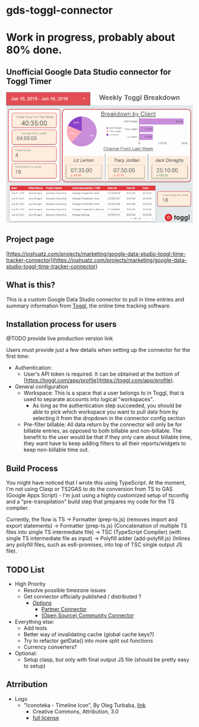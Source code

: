 # gds-toggl-connector
# Work in progress, probably about 80% done.
## Unofficial Google Data Studio connector for Toggl Timer
![Demo](demo.gif "Demo")
## Project page
[https://joshuatz.com/projects/marketing/google-data-studio-toggl-time-tracker-connector](https://joshuatz.com/projects/marketing/google-data-studio-toggl-time-tracker-connector)

## What is this?
This is a custom Google Data Studio connector to pull in time entries and summary information from [Toggl](https://toggl.com/), the online time tracking software.

## Installation process for users
@TODO provide live production version link

Users must provide just a few details when setting up the connector for the first time:
 - Authentication:
     - User's API token is required. It can be obtained at the bottom of [https://toggl.com/app/profile](https://toggl.com/app/profile).
 - General configuration
     - Workspace: This is a space that a user belongs to in Toggl, that is used to separate accounts into logical "workspaces".
         - As long as the authentication step succeeded, you should be able to pick which workspace you want to pull data from by selecting it from the dropdown in the connector config section
     - Pre-filter billable: All data return by the connector will only be for billable entries, as opposed to both billable and non-billable. The benefit to the user would be that if they only care about billable time, they want have to keep adding filters to all their reports/widgets to keep non-billable time out.

## Build Process
You might have noticed that I wrote this using TypeScript. At the moment, I'm not using Clasp or TS2GAS to do the conversion from TS to GAS (Google Apps Script) - I'm just using a highly customized setup of tsconfig and a "pre-transpilation" build step that prepares my code for the TS compiler.

Currently, the flow is TS -> Formatter (prep-ts.js) (removes import and export statements) -> Formatter (prep-ts.js) (Concatenation of multiple TS files into single TS intermediate file) -> TSC (TypeScript Compiler) (with single TS intermediate file as input) -> Polyfill adder (add-polyfill.js) (Inlines any polyfill files, such as es6-promises, into top of TSC single output JS file).

## TODO List
 - High Priority
     - Resolve possible timezone issues
     - Get connector officially published / distributed ?
         - [Options](https://developers.google.com/datastudio/connector/publish-connector)
             - [Partner Connector](https://developers.google.com/datastudio/connector/pscc-requirements)
             - [(Open Source) Community Connector](https://developers.google.com/datastudio/connector/oscc-requirements)
 - Everything else:
     - Add tests
     - Better way of invalidating cache (global cache keys?)
     - Try to refactor getData() into more split out functions
     - Currency converters?
 - Optional:
     - Setup clasp, but only with final output JS file (should be pretty easy to setup)

## Atrribution
 - Logo
     - "Iconoteka - Timeline Icon", By Oleg Turbaba, [link](https://www.iconfinder.com/icons/3507754/iconoteka_time_timeline_icon)
        - Creative Commons, Attribution, 3.0
        - [full license](https://creativecommons.org/licenses/by/3.0/legalcode)